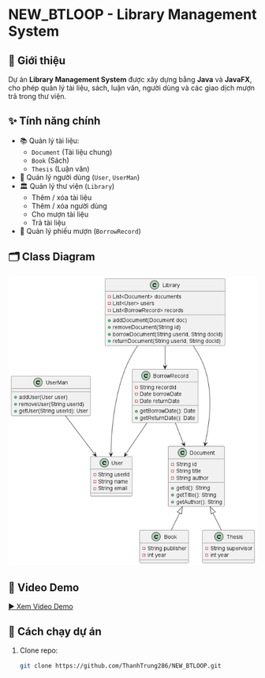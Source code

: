 # NEW_BTLOOP - Library Management System

## 📌 Giới thiệu
Dự án **Library Management System** được xây dựng bằng **Java** và **JavaFX**, cho phép quản lý tài liệu, sách, luận văn, người dùng và các giao dịch mượn trả trong thư viện.

## ✨ Tính năng chính
- 📚 Quản lý tài liệu:
  - `Document` (Tài liệu chung)
  - `Book` (Sách)
  - `Thesis` (Luận văn)
- 👤 Quản lý người dùng (`User`, `UserMan`)
- 🏛️ Quản lý thư viện (`Library`)
  - Thêm / xóa tài liệu
  - Thêm / xóa người dùng
  - Cho mượn tài liệu
  - Trả tài liệu
- 📑 Quản lý phiếu mượn (`BorrowRecord`)

## 🗂️ Class Diagram
<img src="out/src/class-diagram/class-diagram.png" alt="Class Diagram" width="600"/>

## 🎥 Video Demo
[▶️ Xem Video Demo](https://youtu.be/DS6LAtY3LWM)

## 🚀 Cách chạy dự án
1. Clone repo:
   ```bash
   git clone https://github.com/ThanhTrung286/NEW_BTLOOP.git

